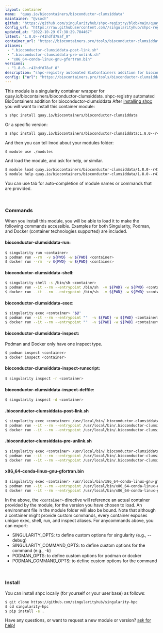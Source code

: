 ```yaml
---
layout: container
name:  "quay.io/biocontainers/bioconductor-clumsiddata"
maintainer: "@vsoch"
github: "https://github.com/singularityhub/shpc-registry/blob/main/quay.io/biocontainers/bioconductor-clumsiddata/container.yaml"
config_url: "https://raw.githubusercontent.com//singularityhub/shpc-registry/main/quay.io/biocontainers/bioconductor-clumsiddata/container.yaml"
updated_at: "2022-10-29 07:38:29.784467"
latest: "1.8.0--r41hdfd78af_0"
container_url: "https://biocontainers.pro/tools/bioconductor-clumsiddata"
aliases:
 - ".bioconductor-clumsiddata-post-link.sh"
 - ".bioconductor-clumsiddata-pre-unlink.sh"
 - "x86_64-conda-linux-gnu-gfortran.bin"
versions:
 - "1.8.0--r41hdfd78af_0"
description: "shpc-registry automated BioContainers addition for bioconductor-clumsiddata"
config: {"url": "https://biocontainers.pro/tools/bioconductor-clumsiddata", "maintainer": "@vsoch", "description": "shpc-registry automated BioContainers addition for bioconductor-clumsiddata", "latest": {"1.8.0--r41hdfd78af_0": "sha256:ac369c324b15ddc4226c3357422e34cd74c2a89cbf54f4f2a07586b3ae072de6"}, "tags": {"1.8.0--r41hdfd78af_0": "sha256:ac369c324b15ddc4226c3357422e34cd74c2a89cbf54f4f2a07586b3ae072de6"}, "docker": "quay.io/biocontainers/bioconductor-clumsiddata", "aliases": {".bioconductor-clumsiddata-post-link.sh": "/usr/local/bin/.bioconductor-clumsiddata-post-link.sh", ".bioconductor-clumsiddata-pre-unlink.sh": "/usr/local/bin/.bioconductor-clumsiddata-pre-unlink.sh", "x86_64-conda-linux-gnu-gfortran.bin": "/usr/local/bin/x86_64-conda-linux-gnu-gfortran.bin"}}
---
```


This module is a singularity container wrapper for quay.io/biocontainers/bioconductor-clumsiddata.
shpc-registry automated BioContainers addition for bioconductor-clumsiddata
After [installing shpc](#install) you will want to install this container module:


```bash
$ shpc install quay.io/biocontainers/bioconductor-clumsiddata
```

Or a specific version:

```bash
$ shpc install quay.io/biocontainers/bioconductor-clumsiddata:1.8.0--r41hdfd78af_0
```

And then you can tell lmod about your modules folder:

```bash
$ module use ./modules
```

And load the module, and ask for help, or similar.

```bash
$ module load quay.io/biocontainers/bioconductor-clumsiddata/1.8.0--r41hdfd78af_0
$ module help quay.io/biocontainers/bioconductor-clumsiddata/1.8.0--r41hdfd78af_0
```

You can use tab for auto-completion of module names or commands that are provided.

<br>

### Commands

When you install this module, you will be able to load it to make the following commands accessible.
Examples for both Singularity, Podman, and Docker (container technologies supported) are included.

#### bioconductor-clumsiddata-run:

```bash
$ singularity run <container>
$ podman run --rm  -v ${PWD} -w ${PWD} <container>
$ docker run --rm  -v ${PWD} -w ${PWD} <container>
```

#### bioconductor-clumsiddata-shell:

```bash
$ singularity shell -s /bin/sh <container>
$ podman run --it --rm --entrypoint /bin/sh  -v ${PWD} -w ${PWD} <container>
$ docker run --it --rm --entrypoint /bin/sh  -v ${PWD} -w ${PWD} <container>
```

#### bioconductor-clumsiddata-exec:

```bash
$ singularity exec <container> "$@"
$ podman run --it --rm --entrypoint ""  -v ${PWD} -w ${PWD} <container> "$@"
$ docker run --it --rm --entrypoint ""  -v ${PWD} -w ${PWD} <container> "$@"
```

#### bioconductor-clumsiddata-inspect:

Podman and Docker only have one inspect type.

```bash
$ podman inspect <container>
$ docker inspect <container>
```

#### bioconductor-clumsiddata-inspect-runscript:

```bash
$ singularity inspect -r <container>
```

#### bioconductor-clumsiddata-inspect-deffile:

```bash
$ singularity inspect -d <container>
```


#### .bioconductor-clumsiddata-post-link.sh

```bash
$ singularity exec <container> /usr/local/bin/.bioconductor-clumsiddata-post-link.sh
$ podman run --it --rm --entrypoint /usr/local/bin/.bioconductor-clumsiddata-post-link.sh   -v ${PWD} -w ${PWD} <container> -c " $@"
$ docker run --it --rm --entrypoint /usr/local/bin/.bioconductor-clumsiddata-post-link.sh   -v ${PWD} -w ${PWD} <container> -c " $@"
```


#### .bioconductor-clumsiddata-pre-unlink.sh

```bash
$ singularity exec <container> /usr/local/bin/.bioconductor-clumsiddata-pre-unlink.sh
$ podman run --it --rm --entrypoint /usr/local/bin/.bioconductor-clumsiddata-pre-unlink.sh   -v ${PWD} -w ${PWD} <container> -c " $@"
$ docker run --it --rm --entrypoint /usr/local/bin/.bioconductor-clumsiddata-pre-unlink.sh   -v ${PWD} -w ${PWD} <container> -c " $@"
```


#### x86_64-conda-linux-gnu-gfortran.bin

```bash
$ singularity exec <container> /usr/local/bin/x86_64-conda-linux-gnu-gfortran.bin
$ podman run --it --rm --entrypoint /usr/local/bin/x86_64-conda-linux-gnu-gfortran.bin   -v ${PWD} -w ${PWD} <container> -c " $@"
$ docker run --it --rm --entrypoint /usr/local/bin/x86_64-conda-linux-gnu-gfortran.bin   -v ${PWD} -w ${PWD} <container> -c " $@"
```



In the above, the `<container>` directive will reference an actual container provided
by the module, for the version you have chosen to load. An environment file in the
module folder will also be bound. Note that although a container
might provide custom commands, every container exposes unique exec, shell, run, and
inspect aliases. For anycommands above, you can export:

 - SINGULARITY_OPTS: to define custom options for singularity (e.g., --debug)
 - SINGULARITY_COMMAND_OPTS: to define custom options for the command (e.g., -b)
 - PODMAN_OPTS: to define custom options for podman or docker
 - PODMAN_COMMAND_OPTS: to define custom options for the command

<br>

### Install

You can install shpc locally (for yourself or your user base) as follows:

```bash
$ git clone https://github.com/singularityhub/singularity-hpc
$ cd singularity-hpc
$ pip install -e .
```

Have any questions, or want to request a new module or version? [ask for help!](https://github.com/singularityhub/singularity-hpc/issues)